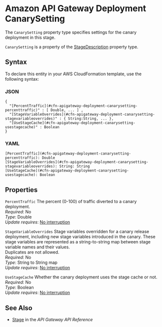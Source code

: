 # Amazon API Gateway Deployment CanarySetting<a name="aws-properties-apigateway-deployment-canarysetting"></a>

<a name="aws-properties-apigateway-deployment-canarysetting-description"></a>The `CanarySetting` property type specifies settings for the canary deployment in this stage\.

<a name="aws-properties-apigateway-deployment-canarysetting-inheritance"></a> `CanarySetting` is a property of the [StageDescription](aws-properties-apigateway-deployment-stagedescription.md) property type\.

## Syntax<a name="aws-properties-apigateway-deployment-canarysetting-syntax"></a>

To declare this entity in your AWS CloudFormation template, use the following syntax:

### JSON<a name="aws-properties-apigateway-deployment-canarysetting-syntax.json"></a>

```
{
  "[PercentTraffic](#cfn-apigateway-deployment-canarysetting-percenttraffic)" : [ Double, ... ] ,
  "[StageVariableOverrides](#cfn-apigateway-deployment-canarysetting-stagevariableoverrides)" : { String:String, ... },
  "[UseStageCache](#cfn-apigateway-deployment-canarysetting-usestagecache)" : Boolean
}
```

### YAML<a name="aws-properties-apigateway-deployment-canarysetting-syntax.yaml"></a>

```
[PercentTraffic](#cfn-apigateway-deployment-canarysetting-percenttraffic): Double
[StageVariableOverrides](#cfn-apigateway-deployment-canarysetting-stagevariableoverrides): String: String
[UseStageCache](#cfn-apigateway-deployment-canarysetting-usestagecache): Boolean
```

## Properties<a name="aws-properties-apigateway-deployment-canarysetting-properties"></a>

`PercentTraffic`  <a name="cfn-apigateway-deployment-canarysetting-percenttraffic"></a>
The percent \(0\-100\) of traffic diverted to a canary deployment\.  
*Required*: No  
*Type*: Double  
*Update requires*: [No interruption](using-cfn-updating-stacks-update-behaviors.md#update-no-interrupt)

`StageVariableOverrides`  <a name="cfn-apigateway-deployment-canarysetting-stagevariableoverrides"></a>
Stage variables overridden for a canary release deployment, including new stage variables introduced in the canary\. These stage variables are represented as a string\-to\-string map between stage variable names and their values\.  
Duplicates are not allowed\.  
*Required*: No  
*Type*: String to String map  
*Update requires*: [No interruption](using-cfn-updating-stacks-update-behaviors.md#update-no-interrupt)

`UseStageCache`  <a name="cfn-apigateway-deployment-canarysetting-usestagecache"></a>
Whether the canary deployment uses the stage cache or not\.  
*Required*: No  
*Type*: Boolean  
*Update requires*: [No interruption](using-cfn-updating-stacks-update-behaviors.md#update-no-interrupt)

## See Also<a name="aws-properties-apigateway-deployment-canarysetting-seealso"></a>
+ [Stage](https://docs.aws.amazon.com/apigateway/api-reference/resource/stage/) in the *API Gateway API Reference*